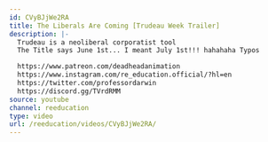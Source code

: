 ```yaml
---
id: CVyBJjWe2RA
title: The Liberals Are Coming [Trudeau Week Trailer]
description: |-
  Trudeau is a neoliberal corporatist tool
  The Title says June 1st... I meant July 1st!!! hahahaha Typos

  https://www.patreon.com/deadheadanimation
  https://www.instagram.com/re_education.official/?hl=en
  https://twitter.com/professordarwin
  https://discord.gg/TVrdRMM
source: youtube
channel: reeducation
type: video
url: /reeducation/videos/CVyBJjWe2RA/
---
```

